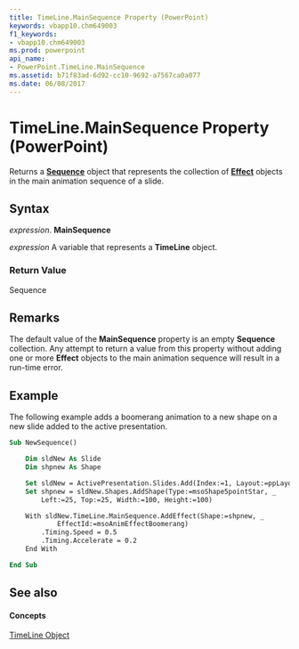 ```yaml
---
title: TimeLine.MainSequence Property (PowerPoint)
keywords: vbapp10.chm649003
f1_keywords:
- vbapp10.chm649003
ms.prod: powerpoint
api_name:
- PowerPoint.TimeLine.MainSequence
ms.assetid: b71f83ad-6d92-cc10-9692-a7567ca0a077
ms.date: 06/08/2017
---
```



# TimeLine.MainSequence Property (PowerPoint)

Returns a **[Sequence](sequence-object-powerpoint.md)** object that represents the collection of **[Effect](effect-object-powerpoint.md)** objects in the main animation sequence of a slide.


## Syntax

 _expression_. **MainSequence**

 _expression_ A variable that represents a **TimeLine** object.


### Return Value

Sequence


## Remarks

The default value of the **MainSequence** property is an empty **Sequence** collection. Any attempt to return a value from this property without adding one or more **Effect** objects to the main animation sequence will result in a run-time error.


## Example

The following example adds a boomerang animation to a new shape on a new slide added to the active presentation.


```vb
Sub NewSequence()

    Dim sldNew As Slide
    Dim shpnew As Shape

    Set sldNew = ActivePresentation.Slides.Add(Index:=1, Layout:=ppLayoutBlank)
    Set shpnew = sldNew.Shapes.AddShape(Type:=msoShape5pointStar, _
        Left:=25, Top:=25, Width:=100, Height:=100)

    With sldNew.TimeLine.MainSequence.AddEffect(Shape:=shpnew, _
            EffectId:=msoAnimEffectBoomerang)
        .Timing.Speed = 0.5
        .Timing.Accelerate = 0.2
    End With

End Sub
```


## See also


#### Concepts


[TimeLine Object](timeline-object-powerpoint.md)

